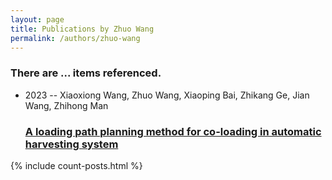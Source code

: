 ```yaml
---
layout: page
title: Publications by Zhuo Wang
permalink: /authors/zhuo-wang
---
```


<h3 id="number-posts">There are ... items referenced.</h3>
<ul class="post-list">
<li><span class='post-meta'>2023 -- Xiaoxiong Wang, Zhuo Wang, Xiaoping Bai, Zhikang Ge, Jian Wang, Zhihong Man</span><h3><a class='post-link' href="{{ site.baseurl }}/a-loading-path-planning-method-for-co-loading-in-automatic-harvesting-system">A loading path planning method for co-loading in automatic harvesting system</a></h3></li>

</ul>
{% include count-posts.html %}
